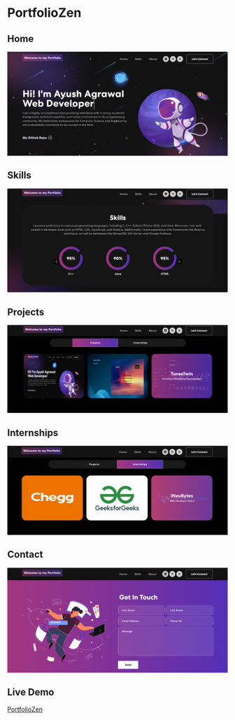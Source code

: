 # PortfolioZen

## Home
<img src="https://github.com/ayush-20221/PortfolioZen/blob/main/bg/1.png">

## Skills
<img src="https://github.com/ayush-20221/PortfolioZen/blob/main/bg/2.png">

## Projects
<img src="https://github.com/ayush-20221/PortfolioZen/blob/main/bg/3.png">

## Internships
<img src="https://github.com/ayush-20221/PortfolioZen/blob/main/bg/4.png">

## Contact
<img src="https://github.com/ayush-20221/PortfolioZen/blob/main/bg/5.png">



## Live Demo
[PortfolioZen](https://ayush-20221.github.io/ForecastFox/)
